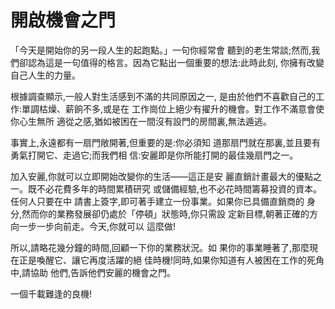 # 開啟機會之門

「今天是開始你的另一段人生的起跑點。」一句你經常會 聽到的老生常談;然而,我們卻認為這是一句值得的格言。因為它點出一個重要的想法:此時此刻, 你擁有改變自己人生的力量。

根據調查顯示,一般人對生活感到不滿的共同原因之一, 是由於他們不喜歡自己的工作:單調枯燥、薪餉不多,或是在 工作崗位上絕少有擢升的機會。對工作不滿意會使你心生無所 適從之感,猶如被困在一間沒有設門的房間裏,無法遁逃。

事實上,永遠都有一扇門敞開著,但重要的是:你必須知 道那扇門就在那裏,並且要有勇氣打開它、走過它;而我們相 信:安麗即是你所能打開的最佳幾扇門之一。

加入安麗,你就可以立即開始改變你的生活——這正是安 麗直銷計畫最大的優點之一。既不必花費多年的時間累積研究 或儲備經驗,也不必花時間籌募投資的資本。任何人只要在中 請書上簽字,即可著手建立一份事業。如果你已具備直銷商的 身分,然而你的業務發展卻仍處於「停頓」狀態時,你只需設 定新目標,朝著正確的方向一步一步向前走。今天,你就可以 這麼做!

所以,請略花幾分鐘的時間,回顧一下你的業務狀況。如 果你的事業睡著了,那麼現在正是喚醒它、讓它再度活躍的絕 佳時機!同時,如果你知道有人被困在工作的死角中,請協助 他們,告訴他們安麗的機會之門。

一個千載難逢的良機!  


